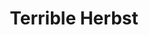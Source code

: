 ---
title: "Terrible Herbst"
url: /las-vegas/terrible-herbst-west-charleston-boulevard-2/
shop: car repair
---